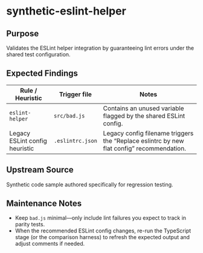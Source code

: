 # synthetic-eslint-helper

## Purpose

Validates the ESLint helper integration by guaranteeing lint errors under the shared test configuration.

## Expected Findings

| Rule / Heuristic | Trigger file | Notes |
| ---------------- | ------------ | ----- |
| `eslint-helper` | `src/bad.js` | Contains an unused variable flagged by the shared ESLint config. |
| Legacy ESLint config heuristic | `.eslintrc.json` | Legacy config filename triggers the “Replace eslintrc by new flat config” recommendation. |

## Upstream Source

Synthetic code sample authored specifically for regression testing.

## Maintenance Notes

- Keep `bad.js` minimal—only include lint failures you expect to track in parity tests.
- When the recommended ESLint config changes, re-run the TypeScript stage (or the comparison harness) to refresh the expected output and adjust comments if needed.
